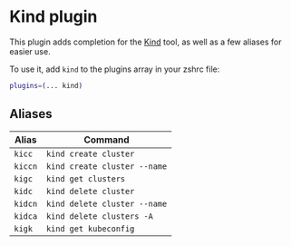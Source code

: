 # Kind plugin

This plugin adds completion for the [Kind](https://kind.sigs.k8s.io/) tool, as well
as a few aliases for easier use.

To use it, add `kind` to the plugins array in your zshrc file:

```zsh
plugins=(... kind)
```

## Aliases

| Alias   | Command                      |
| ------- | ---------------------------- |
| `kicc`  | `kind create cluster`        |
| `kiccn` | `kind create cluster --name` |
| `kigc`  | `kind get clusters`          |
| `kidc`  | `kind delete cluster`        |
| `kidcn` | `kind delete cluster --name` |
| `kidca` | `kind delete clusters -A`    |
| `kigk`  | `kind get kubeconfig`        |
